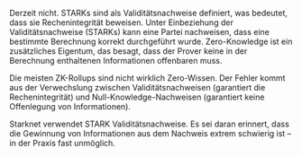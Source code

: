Derzeit nicht. STARKs sind als Validitätsnachweise definiert, was bedeutet, dass sie Rechenintegrität beweisen. Unter Einbeziehung der Validitätsnachweise (STARKs) kann eine Partei nachweisen, dass eine bestimmte Berechnung korrekt durchgeführt wurde. Zero-Knowledge ist ein zusätzliches Eigentum, das besagt, dass der Prover keine in der Berechnung enthaltenen Informationen offenbaren muss.

Die meisten ZK-Rollups sind nicht wirklich Zero-Wissen. Der Fehler kommt aus der Verwechslung zwischen Validitätsnachweisen (garantiert die Rechenintegrität) und Null-Knowledge-Nachweisen (garantiert keine Offenlegung von Informationen).

Starknet verwendet STARK Validitätsnachweise. Es sei daran erinnert, dass die Gewinnung von Informationen aus dem Nachweis extrem schwierig ist – in der Praxis fast unmöglich.